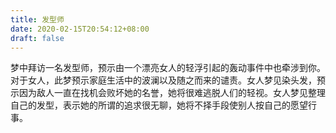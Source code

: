 ```yaml
---
title: 发型师
date: 2020-02-15T20:54:12+08:00
draft: false
---
```


梦中拜访一名发型师，预示由一个漂亮女人的轻浮引起的轰动事件中也牵涉到你。对于女人，此梦预示家庭生活中的波澜以及随之而来的谴责。女人梦见染头发，预示因为敌人一直在找机会败坏她的名誉，她将很难逃脱人们的轻视。女人梦见整理自己的发型，表示她的所谓的追求很无聊，她将不择手段使别人按自己的愿望行事。